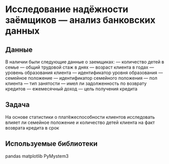 # Исследование надёжности заёмщиков — анализ банковских данных

## Данные

В наличии были следующие данные о заемщиках:
 — количество детей в семье
 — общий трудовой стаж в днях
 — возраст клиента в годах
 — уровень образования клиента
 — идентификатор уровня образования
 — семейное положение
 — идентификатор семейного положения
 — пол клиента
 — тип занятости
 — имел ли задолженность по возврату кредитов
 — ежемесячный доход
 — цель получения кредита

## Задача

На основе статистики о платёжеспособности клиентов исследовать влияет ли семейное положение и количество детей клиента на факт возврата кредита в срок

## Используемые библиотеки
pandas matplotlib PyMystem3